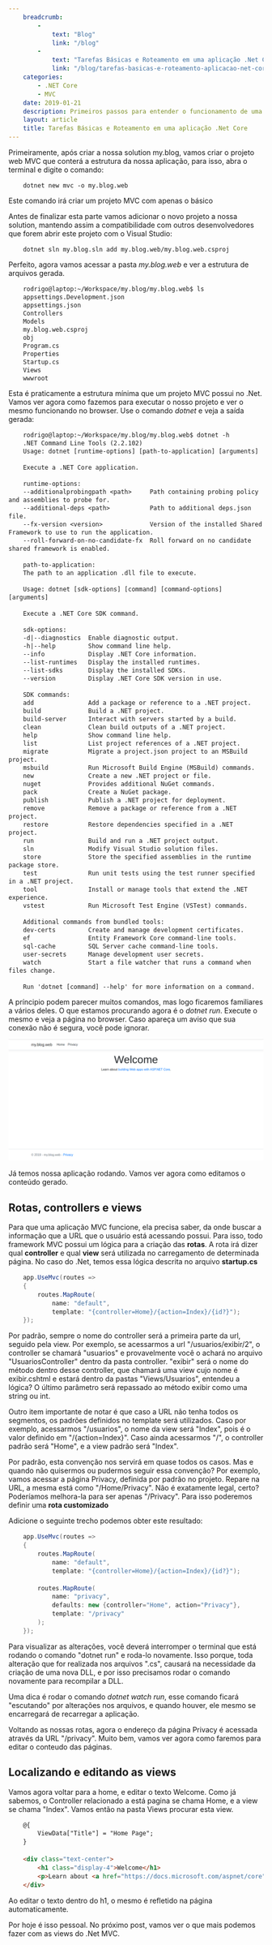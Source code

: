 ```yaml
---
    breadcrumb:
        -
            text: "Blog"
            link: "/blog"
        -
            text: "Tarefas Básicas e Roteamento em uma aplicação .Net Core"
            link: "/blog/tarefas-basicas-e-roteamento-aplicacao-net-core"
    categories: 
        - .NET Core
        - MVC
    date: 2019-01-21
    description: Primeiros passos para entender o funcionamento de uma aplicação MVC .Net Core
    layout: article
    title: Tarefas Básicas e Roteamento em uma aplicação .Net Core
---
```


[web-app-started]: /cdn/images/basic-tasks-net-mvc-application/web-app-started.png "Webapp Started"

Primeiramente, após criar a nossa solution my.blog, vamos criar o projeto web MVC que conterá a estrutura da nossa aplicação, para isso, abra o terminal e digite o comando:


```shell
    dotnet new mvc -o my.blog.web
```

Este comando irá criar um projeto MVC com apenas o básico

Antes de finalizar esta parte vamos adicionar o novo projeto a nossa solution, mantendo assim a compatibilidade com outros desenvolvedores que forem abrir este projeto com o Visual Studio:

```shell
    dotnet sln my.blog.sln add my.blog.web/my.blog.web.csproj
```


Perfeito, agora vamos acessar a pasta *my.blog.web* e ver a estrutura de arquivos gerada.

```shell
    rodrigo@laptop:~/Workspace/my.blog/my.blog.web$ ls
    appsettings.Development.json
    appsettings.json
    Controllers
    Models
    my.blog.web.csproj
    obj
    Program.cs
    Properties
    Startup.cs
    Views
    wwwroot
```

Esta é praticamente a estrutura mínima que um projeto MVC possui no .Net. Vamos ver agora como fazemos para executar o nosso projeto e ver o mesmo funcionando no browser. Use o comando *dotnet* e veja a saída gerada:

```shell
    rodrigo@laptop:~/Workspace/my.blog/my.blog.web$ dotnet -h
    .NET Command Line Tools (2.2.102)
    Usage: dotnet [runtime-options] [path-to-application] [arguments]

    Execute a .NET Core application.

    runtime-options:
    --additionalprobingpath <path>     Path containing probing policy and assemblies to probe for.
    --additional-deps <path>           Path to additional deps.json file.
    --fx-version <version>             Version of the installed Shared Framework to use to run the application.
    --roll-forward-on-no-candidate-fx  Roll forward on no candidate shared framework is enabled.

    path-to-application:
    The path to an application .dll file to execute.

    Usage: dotnet [sdk-options] [command] [command-options] [arguments]

    Execute a .NET Core SDK command.

    sdk-options:
    -d|--diagnostics  Enable diagnostic output.
    -h|--help         Show command line help.
    --info            Display .NET Core information.
    --list-runtimes   Display the installed runtimes.
    --list-sdks       Display the installed SDKs.
    --version         Display .NET Core SDK version in use.

    SDK commands:
    add               Add a package or reference to a .NET project.
    build             Build a .NET project.
    build-server      Interact with servers started by a build.
    clean             Clean build outputs of a .NET project.
    help              Show command line help.
    list              List project references of a .NET project.
    migrate           Migrate a project.json project to an MSBuild project.
    msbuild           Run Microsoft Build Engine (MSBuild) commands.
    new               Create a new .NET project or file.
    nuget             Provides additional NuGet commands.
    pack              Create a NuGet package.
    publish           Publish a .NET project for deployment.
    remove            Remove a package or reference from a .NET project.
    restore           Restore dependencies specified in a .NET project.
    run               Build and run a .NET project output.
    sln               Modify Visual Studio solution files.
    store             Store the specified assemblies in the runtime package store.
    test              Run unit tests using the test runner specified in a .NET project.
    tool              Install or manage tools that extend the .NET experience.
    vstest            Run Microsoft Test Engine (VSTest) commands.

    Additional commands from bundled tools:
    dev-certs         Create and manage development certificates.
    ef                Entity Framework Core command-line tools.
    sql-cache         SQL Server cache command-line tools.
    user-secrets      Manage development user secrets.
    watch             Start a file watcher that runs a command when files change.

    Run 'dotnet [command] --help' for more information on a command.
```

A príncipio podem parecer muitos comandos, mas logo ficaremos familiares a vários deles. O que estamos procurando agora é o *dotnet run*. Execute o mesmo e veja a página no browser. Caso apareça um aviso que sua conexão não é segura, você pode ignorar.

![A boilerplate webapp running][web-app-started]

Já temos nossa aplicação rodando. Vamos ver agora como editamos o conteúdo gerado.

## Rotas, controllers e views

Para que uma aplicação MVC funcione, ela precisa saber, da onde buscar a informação que a URL que o usuário está acessando possui. Para isso, todo framework MVC possui um lógica para a criação das **rotas**. A rota irá dizer qual **controller** e qual **view** será utilizada no carregamento de determinada página. No caso do .Net, temos essa lógica descrita no arquivo **startup.cs**

```c#
    app.UseMvc(routes =>
    {
        routes.MapRoute(
            name: "default",
            template: "{controller=Home}/{action=Index}/{id?}");
    });
```

Por padrão, sempre o nome do controller será a primeira parte da url, seguido pela view. Por exemplo, se acessarmos a url "/usuarios/exibir/2", o controller se chamará "usuarios" e provavelmente você o achará no arquivo "UsuariosController" dentro da pasta controller. "exibir" será o nome do método dentro desse controller, que chamará uma view cujo nome é exibir.cshtml e estará dentro da pastas "Views/Usuarios", entendeu a lógica? O último parâmetro será repassado ao método exibir como uma string ou int. 

Outro item importante de notar é que caso a URL não tenha todos os segmentos, os padrões definidos no template será utilizados. Caso por exemplo, acessarmos "/usuarios", o nome da view será "Index", pois é o valor definido em "/{action=Index}". Caso ainda acessarmos "/", o controller padrão será "Home", e a view padrão será "Index". 

Por padrão, esta convenção nos servirá em quase todos os casos. Mas e quando não quisermos ou pudermos seguir essa convenção? Por exemplo, vamos acessar a página Privacy, definida por padrão no projeto. Repare na URL, a mesma está como "/Home/Privacy". Não é exatamente legal, certo? Poderíamos melhora-la para ser apenas "/Privacy". Para isso poderemos definir uma **rota customizado**

Adicione o seguinte trecho podemos obter este resultado:

```c#
    app.UseMvc(routes =>
    {
        routes.MapRoute(
            name: "default",
            template: "{controller=Home}/{action=Index}/{id?}");

        routes.MapRoute(
            name: "privacy",
            defaults: new {controller="Home", action="Privacy"},
            template: "/privacy"                    
        );
    });
```

Para visualizar as alterações, você deverá interromper o terminal que está rodando o comando "dotnet run" e roda-lo novamente. Isso porque, toda alteração que for realizada nos arquivos ".cs", causará na necessidade da criação de uma nova DLL, e por isso precisamos rodar o comando novamente para recompilar a DLL.

Uma dica é rodar o comando *dotnet watch run*, esse comando ficará "escutando" por alterações nos arquivos, e quando houver, ele mesmo se encarregará de recarregar a aplicação.

Voltando as nossas rotas, agora o endereço da página Privacy é acessada através da URL "/privacy". Muito bem, vamos ver agora como faremos para editar o conteudo das páginas.

## Localizando e editando as views

Vamos agora voltar para a home, e editar o texto Welcome. Como já sabemos, o Controller relacionado a está pagina se chama Home, e a view se chama "Index". Vamos então na pasta Views procurar esta view.


```html
    @{
        ViewData["Title"] = "Home Page";
    }

    <div class="text-center">
        <h1 class="display-4">Welcome</h1>
        <p>Learn about <a href="https://docs.microsoft.com/aspnet/core">building Web apps with ASP.NET Core</a>.</p>
    </div>

```
Ao editar o texto dentro do h1, o mesmo é refletido na página automaticamente.

Por hoje é isso pessoal. No próximo post, vamos ver o que mais podemos fazer com as views do .Net MVC.
